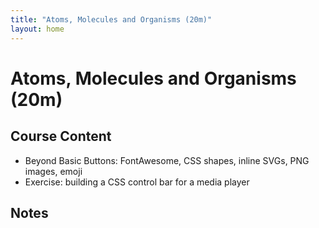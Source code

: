```yaml
---
title: "Atoms, Molecules and Organisms (20m)"
layout: home
---
```


# Atoms, Molecules and Organisms (20m)

## Course Content

- Beyond Basic Buttons: FontAwesome, CSS shapes, inline SVGs, PNG images, emoji
- Exercise: building a CSS control bar for a media player

## Notes
